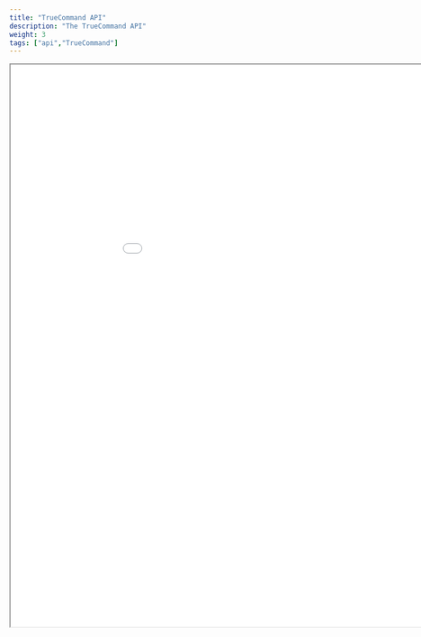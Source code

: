 ```yaml
---
title: "TrueCommand API"
description: "The TrueCommand API"
weight: 3
tags: ["api","TrueCommand"]
---
```



<iframe id="inlineFrame"
    title="Inline Frame"
    width="1000"
    height="1000"
    src="../tc-api/index.html">
</iframe>

